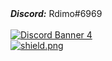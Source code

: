 <br><br>
  ***Discord:*** Rdimo#6969
  <br>
  <br>
<a href="https://discord.gg/W73DkAuffT" target="_blank"><img src="https://discordapp.com/api/guilds/850313477121507338/widget.png?style=banner4" alt="Discord Banner 4"/></a>
 <a href="https://discord.gg/W73DkAuffT">
  <br>
   <a href="https://discord.gg/W73DkAuffT" target="_blank"> <img src="https://discordapp.com/api/guilds/850313477121507338/widget.png?style=shield" alt="shield.png"></a>
  </a>
  
</div>
<br><br>

